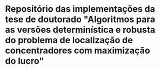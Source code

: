 # Repositório das implementações da tese de doutorado "Algoritmos para as versões determinística e robusta do problema de localização de concentradores com maximização do lucro"
